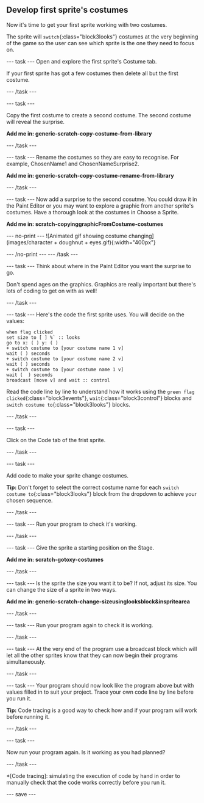 ## Develop first sprite's costumes

Now it's time to get your first sprite working with two costumes.

The sprite will `switch`{:class="block3looks"} costumes at the very beginning of the game so the user can see which sprite is the one they need to focus on.

--- task ---
Open and explore the first sprite's Costume tab.

If your first sprite has got a few costumes then delete all but the first costume. 

--- /task ---

--- task ---

Copy the first costume to create a second costume. The second costume will reveal the surprise.

**Add me in: generic-scratch-copy-costume-from-library**

--- /task ---

--- task ---
Rename the costumes so they are easy to recognise. For example, ChosenName1 and ChosenNameSurprise2.

**Add me in: generic-scratch-copy-costume-rename-from-library**

--- /task ---

--- task ---
Now add a surprise to the second cosutme. You could draw it in the Paint Editor or you may want to explore a graphic from another sprite's costumes. Have a thorough look at the costumes in Choose a Sprite. 

**Add me in: scratch-copyinggraphicFromCostume-costumes**

--- no-print ---
![Animated gif showing costume changing](images/character + doughnut + eyes.gif){:width="400px"}

--- /no-print ---
--- /task ---

--- task ---
Think about where in the Paint Editor you want the surprise to go.

Don't spend ages on the graphics. Graphics are really important but there's lots of coding to get on with as well!

--- /task ---

--- task ---
Here's the code the first sprite uses. You will decide on the values:

```blocks3
when flag clicked
set size to [ ] %` :: looks
go to x: ( ) y: ( )
+ switch costume to [your costume name 1 v]
wait ( ) seconds
+ switch costume to [your costume name 2 v]
wait ( ) seconds
+ switch costume to [your costume name 1 v]
wait (  ) seconds
broadcast [move v] and wait :: control
```

Read the code line by line to understand how it works using the `green flag clicked`{:class="block3events"}, `wait`{:class="block3control"} blocks and `switch costume to`{:class="block3looks"} blocks.

--- /task ---

--- task ---

Click on the Code tab of the frist sprite.

--- /task ---

--- task ---

Add code to make your sprite change costumes.

**Tip:** Don't forget to select the correct costume name for each `switch costume to`{:class="block3looks"} block from the dropdown to achieve your chosen sequence.

--- /task ---

--- task ---
Run your program to check it's working.

--- /task ---

--- task ---
Give the sprite a starting position on the Stage.

**Add me in: scratch-gotoxy-costumes**

--- /task ---

--- task ---
Is the sprite the size you want it to be? If not, adjust its size. You can change the size of a sprite in two ways.

**Add me in: generic-scratch-change-sizeusinglooksblock&inspritearea**

--- /task ---

--- task ---
Run your program again to check it is working.

--- /task ---

--- task ---
At the very end of the program use a broadcast block which will let all the other sprites know that they can now begin their programs simultaneously.

--- /task ---

--- task ---
Your program should now look like the program above but with values filled in to suit your project. Trace your own code line by line before you run it. 

**Tip:** Code tracing is a good way to check how and if your program will work before running it.

--- /task ---

--- task ---

Now run your program again. Is it working as you had planned?

--- /task ---

*[Code tracing]: simulating the execution of code by hand in order to manually check that the code works correctly before you run it.

--- save ---


